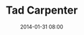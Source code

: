 ---
title: Tad Carpenter
date: 2014-01-31 08:00
location: 
  name: Cremalab (Crossroads)
  link: maps.apple.com/?q=Cremalab+1815+Central+St+Kansas+City,+MO+64108
description: Tad Carpenter is a designer, illustrator, author, and teacher based in Kansas City, Missouri.
photo: tad_carpenter.jpg
register_link: kccoffeedesign.eventbrite.com
isPage: false
---